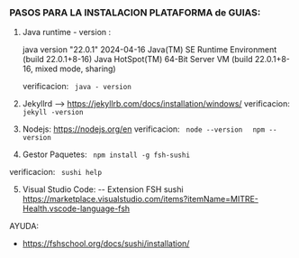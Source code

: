 ### PASOS PARA LA INSTALACION PLATAFORMA de GUIAS:

1. Java runtime - version : 

    java version "22.0.1" 2024-04-16
    Java(TM) SE Runtime Environment (build 22.0.1+8-16)
    Java HotSpot(TM) 64-Bit Server VM (build 22.0.1+8-16, mixed mode, sharing)

    verificacion: <code> java - version </code>

2. Jekyllrd --> https://jekyllrb.com/docs/installation/windows/
verificacion:  <code> jekyll -version  </code>

3. Nodejs: https://nodejs.org/en
verificacion: 
     <code> node --version  </code>
     <code> npm --version  </code>

4. Gestor Paquetes: 
 <code> npm install -g fsh-sushi  </code>

verificacion: 
     <code> sushi help  </code>


5. Visual Studio Code: 
-- Extension FSH sushi
https://marketplace.visualstudio.com/items?itemName=MITRE-Health.vscode-language-fsh


AYUDA: 
- https://fshschool.org/docs/sushi/installation/